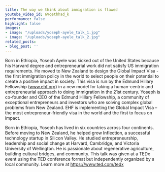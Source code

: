 ```yaml
---
title: The way we think about immigration is flawed
youtube_video_id: 6Vqethhad_k
performance: false
highlight: false
images:
- image: "/uploads/yoseph-ayele_talk_1.jpg"
- image: "/uploads/yoseph-ayele_talk_2.jpg"
related_posts:
- blog_post: ''
---
```


Born in Ethiopia, Yoseph Ayele was kicked out of the United States because his Harvard degree and entrepreneurial work did not satisfy US immigration requirements. He moved to New Zealand to design the Global Impact Visa - the first immigration policy in the world to select people on their potential to create a positive impact in society. This visa is run by the Edmund Hillary Fellowship (www.ehf.org) in a new model for taking a human-centric and entrepreneurial approach to doing immigration in the 21st century. 
 Yoseph is co-founder and CEO of the Edmund Hillary Fellowship, a community of exceptional entrepreneurs and investors who are solving complex global problems from New Zealand. EHF is implementing the Global Impact Visa – the most entrepreneur-friendly visa in the world and the first to focus on impact.

Born in Ethiopia, Yoseph has lived in six countries across four continents. Before moving to New Zealand, he helped grow Inflection, a successful technology startup in Silicon Valley. He studied entrepreneurship, leadership and social change at Harvard, Cambridge, and Victoria University of Wellington. He is passionate about regenerative agriculture, building cultural bridges, and community. This talk was given at a TEDx event using the TED conference format but independently organized by a local community. Learn more at https://www.ted.com/tedx
